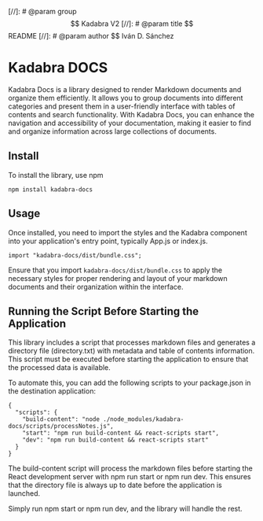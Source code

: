 [//]: # @param group $$ Kadabra V2
[//]: # @param title $$ README
[//]: # @param author $$ Iván D. Sánchez

# Kadabra DOCS

Kadabra Docs is a library designed to render Markdown documents and organize them efficiently. It allows you to group documents into different categories and present them in a user-friendly interface with tables of contents and search functionality. With Kadabra Docs, you can enhance the navigation and accessibility of your documentation, making it easier to find and organize information across large collections of documents.

## Install

To install the library, use npm

    npm install kadabra-docs

## Usage

Once installed, you need to import the styles and the Kadabra component into your application's entry point, typically App.js or index.js.

    import "kadabra-docs/dist/bundle.css";

Ensure that you import `kadabra-docs/dist/bundle.css` to apply the necessary styles for proper rendering and layout of your markdown documents and their organization within the interface.

## Running the Script Before Starting the Application

This library includes a script that processes markdown files and generates a directory file (directory.txt) with metadata and table of contents information. This script must be executed before starting the application to ensure that the processed data is available.

To automate this, you can add the following scripts to your package.json in the destination application:

    {
      "scripts": {
        "build-content": "node ./node_modules/kadabra-docs/scripts/processNotes.js",
        "start": "npm run build-content && react-scripts start",
        "dev": "npm run build-content && react-scripts start"
      }
    }

The build-content script will process the markdown files before starting the React development server with npm run start or npm run dev. This ensures that the directory file is always up to date before the application is launched.

Simply run npm start or npm run dev, and the library will handle the rest.
